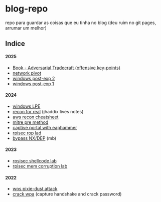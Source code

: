 # blog-repo
repo para guardar as coisas que eu tinha no blog (deu ruim no git pages, arrumar um melhor)



## Indice

#### 2025

- [Book - Adversarial Tradecraft (offensive key-points)](https://github.com/geleiaa/blog-repo/blob/main/posts/2025-05-19-AdversarialTradecraftNotes.md)
- [network pivot](https://github.com/geleiaa/blog-repo/blob/main/posts/2025-05-02-network_pivot.md)
- [windows post-exp 2](https://github.com/geleiaa/blog-repo/blob/main/posts/2025-05-01-winpostexp2.md)
- [windows post-exp 1](https://github.com/geleiaa/blog-repo/blob/main/posts/2025-04-30-winpostexp.md)

#### 2024

- [windows LPE](https://github.com/geleiaa/blog-repo/blob/main/posts/2024-07-21-winlpe.md)
- [recon for real](https://github.com/geleiaa/blog-repo/blob/main/posts/2024-06-13-reconforreal.md) (jhaddix lives notes)
- [aws recon cheatsheet](https://github.com/geleiaa/blog-repo/blob/main/posts/2024-04-14-aws_recon.md)
- [mitre pre method](https://github.com/geleiaa/blog-repo/blob/main/posts/2024-03-04-mitre_recon.md)
- [captive portal with eaphammer](https://github.com/geleiaa/blog-repo/blob/main/posts/2024-02-15.md)
- [rpisec rop lad](https://github.com/geleiaa/blog-repo/blob/main/posts/2024-01-12-rop_lab.md)
- [bypass NX/DEP](https://github.com/geleiaa/blog-repo/blob/main/posts/2024-01-10-bypass_NX.md) (mb)

#### 2023

- [rpsisec shellcode lab](https://github.com/geleiaa/blog-repo/blob/main/posts/2023-12-14-shellcode_lab.md)
- [rpisec mem corruption lab](https://github.com/geleiaa/blog-repo/blob/main/posts/2023-12-04-mem-corruption_lab.md)

#### 2022

- [wps pixie-dust attack](https://github.com/geleiaa/blog-repo/blob/main/posts/2022-07-18-wps_pixiedust.md)
- [crack wpa](https://github.com/geleiaa/blog-repo/blob/main/posts/2022-07-09-crackwpa.md) (capture handshake and crack password)